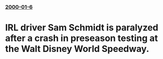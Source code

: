 ### [2000-01-6](/news/2000/01/6/index.md)

# IRL driver Sam Schmidt is paralyzed after a crash in preseason testing at the Walt Disney World Speedway.




